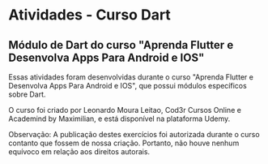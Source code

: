 # Atividades - Curso Dart

## Módulo de Dart do curso "Aprenda Flutter e Desenvolva Apps Para Android e IOS"

Essas atividades foram desenvolvidas durante o curso "Aprenda Flutter e Desenvolva Apps Para Android e IOS", que possui módulos específicos sobre Dart.

O curso foi criado por Leonardo Moura Leitao, Cod3r Cursos Online e Academind by Maximilian, e está disponível na plataforma Udemy.

Observação: A publicação destes exercícios foi autorizada durante o curso contanto que fossem de nossa criação. Portanto, não houve nenhum equívoco em relação aos direitos autorais. 
